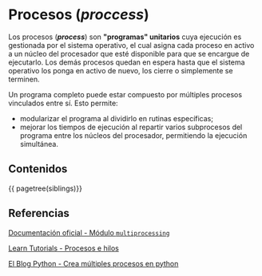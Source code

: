 

# Procesos (*proccess*)

Los procesos (***process***) son **"programas" unitarios** cuya ejecución es gestionada por el sistema operativo, el cual asigna cada proceso en activo a un núcleo del procesador que esté disponible para que se encargue de ejecutarlo. Los demás procesos quedan en espera hasta que el sistema operativo los ponga en activo de nuevo, los cierre o simplemente se terminen.

Un programa completo puede estar compuesto por múltiples procesos vinculados entre sí. Esto permite:

- modularizar el programa al dividirlo en rutinas específicas;
- mejorar los tiempos de ejecución al repartir varios subprocesos del programa entre los núcleos del procesador, permitiendo la ejecución simultánea.

## Contenidos

{{ pagetree(siblings)}}




## Referencias


[Documentación oficial - Módulo `multiprocessing`](https://docs.python.org/es/3/library/multiprocessing.html)

[Learn Tutorials - Procesos e hilos](https://learntutorials.net/es/python/topic/4110/procesos-e-hilos)

[El Blog Python - Crea múltiples procesos en python](https://elblogpython.com/tutoriales-python/crea-multiples-procesos-en-python/)
